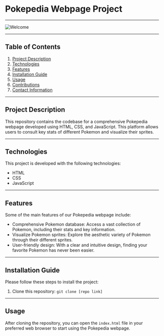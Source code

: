 # Pokepedia Webpage Project

---
![Welcome]([https://github.com/username/repository/blob/main/cat.jpg](https://github.com/luisao8/Pokepedia/blob/main/images/Welcome.png) "Welcome")


---

## Table of Contents
1. [Project Description](#project-description)
2. [Technologies](#technologies)
3. [Features](#features)
4. [Installation Guide](#installation-guide)
5. [Usage](#usage)
6. [Contributions](#contributions)
7. [Contact Information](#contact-information)

---

## Project Description
This repository contains the codebase for a comprehensive Pokepedia webpage developed using HTML, CSS, and JavaScript. This platform allows users to consult key stats of different Pokemon and visualize their sprites.

---

## Technologies
This project is developed with the following technologies:
* HTML
* CSS
* JavaScript

---

## Features
Some of the main features of our Pokepedia webpage include:
* Comprehensive Pokemon database: Access a vast collection of Pokemon, including their stats and key information.
* Visualize Pokemon sprites: Explore the aesthetic variety of Pokemon through their different sprites.
* User-friendly design: With a clear and intuitive design, finding your favorite Pokemon has never been easier.

---

## Installation Guide
Please follow these steps to install the project:

1. Clone this repository: `git clone [repo link]`

---

## Usage
After cloning the repository, you can open the `index.html` file in your preferred web browser to start using the Pokepedia webpage.


